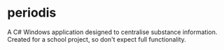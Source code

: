 # periodis
A C# Windows application designed to centralise substance information.
Created for a school project, so don't expect full functionality.
